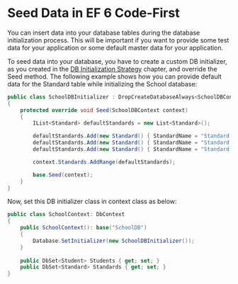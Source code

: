 # Seed Data in EF 6 Code-First
You can insert data into your database tables during the database initialization process. This will be important if you want to provide some test data for your application or some default master data for your application.

To seed data into your database, you have to create a custom DB initializer, as you created in the [DB Initialization Strategy](https://www.entityframeworktutorial.net/code-first/database-initialization-strategy-in-code-first.aspx) chapter, and override the Seed method. The following example shows how you can provide default data for the Standard table while initializing the School database:

```cs
public class SchoolDBInitializer : DropCreateDatabaseAlways<SchoolDBContext>
{
    protected override void Seed(SchoolDBContext context)
    {
        IList<Standard> defaultStandards = new List<Standard>();

        defaultStandards.Add(new Standard() { StandardName = "Standard 1", Description = "First Standard" });
        defaultStandards.Add(new Standard() { StandardName = "Standard 2", Description = "Second Standard" });
        defaultStandards.Add(new Standard() { StandardName = "Standard 3", Description = "Third Standard" });

        context.Standards.AddRange(defaultStandards);

        base.Seed(context);
    }
}
```

Now, set this DB initializer class in context class as below:

```cs
public class SchoolContext: DbContext 
{
    public SchoolContext(): base("SchoolDB") 
    {
        Database.SetInitializer(new SchoolDBInitializer());
    }
    
    public DbSet<Student> Students { get; set; }
    public DbSet<Standard> Standards { get; set; }
}
```
